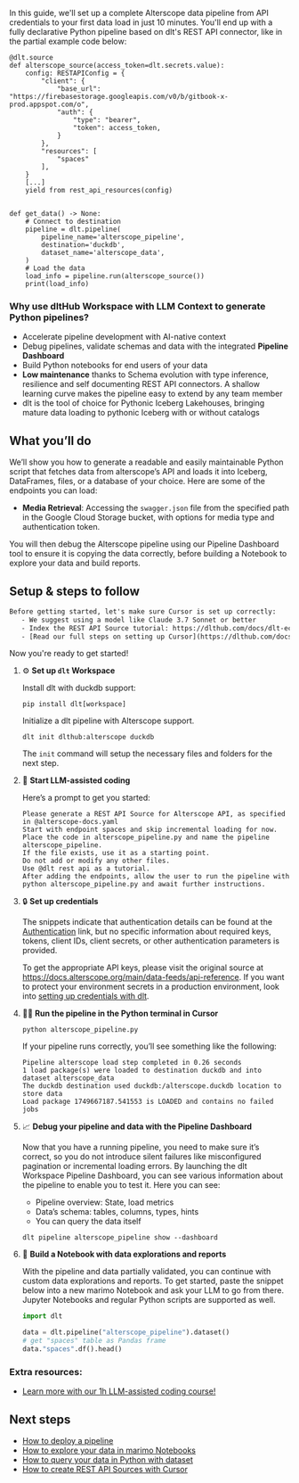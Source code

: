 In this guide, we'll set up a complete Alterscope data pipeline from API credentials to your first data load in just 10 minutes. You'll end up with a fully declarative Python pipeline based on dlt's REST API connector, like in the partial example code below:

```python-outcome
@dlt.source
def alterscope_source(access_token=dlt.secrets.value):
    config: RESTAPIConfig = {
        "client": {
            "base_url": "https://firebasestorage.googleapis.com/v0/b/gitbook-x-prod.appspot.com/o",
            "auth": {
                "type": "bearer",
                "token": access_token,
            }
        },
        "resources": [
            "spaces"
        ],
    }
    [...]
    yield from rest_api_resources(config)


def get_data() -> None:
    # Connect to destination
    pipeline = dlt.pipeline(
        pipeline_name='alterscope_pipeline',
        destination='duckdb',
        dataset_name='alterscope_data', 
    )
    # Load the data
    load_info = pipeline.run(alterscope_source())
    print(load_info) 
```

### Why use dltHub Workspace with LLM Context to generate Python pipelines?

- Accelerate pipeline development with AI-native context
- Debug pipelines, validate schemas and data with the integrated **Pipeline Dashboard**
- Build Python notebooks for end users of your data
- **Low maintenance** thanks to Schema evolution with type inference, resilience and self documenting REST API connectors. A shallow learning curve makes the pipeline easy to extend by any team member
- dlt is the tool of choice for Pythonic Iceberg Lakehouses, bringing mature data loading to pythonic Iceberg with or without catalogs

## What you’ll do

We’ll show you how to generate a readable and easily maintainable Python script that fetches data from alterscope’s API and loads it into Iceberg, DataFrames, files, or a database of your choice. Here are some of the endpoints you can load:

- **Media Retrieval**: Accessing the `swagger.json` file from the specified path in the Google Cloud Storage bucket, with options for media type and authentication token.

You will then debug the Alterscope pipeline using our Pipeline Dashboard tool to ensure it is copying the data correctly, before building a Notebook to explore your data and build reports.

## Setup & steps to follow

```default
Before getting started, let's make sure Cursor is set up correctly:
   - We suggest using a model like Claude 3.7 Sonnet or better
   - Index the REST API Source tutorial: https://dlthub.com/docs/dlt-ecosystem/verified-sources/rest_api/ and add it to context as **@dlt rest api**
   - [Read our full steps on setting up Cursor](https://dlthub.com/docs/dlt-ecosystem/llm-tooling/cursor-restapi#23-configuring-cursor-with-documentation)
```

Now you're ready to get started!

1. ⚙️ **Set up `dlt` Workspace**
    
    Install dlt with duckdb support:
    ```shell
    pip install dlt[workspace]
    ```

    Initialize a dlt pipeline with Alterscope support.
    ```shell
    dlt init dlthub:alterscope duckdb
    ```

    The `init` command will setup the necessary files and folders for the next step.
    
2. 🤠 **Start LLM-assisted coding**
    
    Here’s a prompt to get you started:
    
    ```prompt
    Please generate a REST API Source for Alterscope API, as specified in @alterscope-docs.yaml 
    Start with endpoint spaces and skip incremental loading for now. 
    Place the code in alterscope_pipeline.py and name the pipeline alterscope_pipeline. 
    If the file exists, use it as a starting point. 
    Do not add or modify any other files. 
    Use @dlt rest api as a tutorial. 
    After adding the endpoints, allow the user to run the pipeline with python alterscope_pipeline.py and await further instructions.
    ```

    
3. 🔒 **Set up credentials** 
    
    The snippets indicate that authentication details can be found at the [Authentication](https://docs.alterscope.org/main/data-feeds/authentication) link, but no specific information about required keys, tokens, client IDs, client secrets, or other authentication parameters is provided.
    
    To get the appropriate API keys, please visit the original source at https://docs.alterscope.org/main/data-feeds/api-reference.
    If you want to protect your environment secrets in a production environment, look into [setting up credentials with dlt](https://dlthub.com/docs/walkthroughs/add_credentials).
    
4. 🏃‍♀️ **Run the pipeline in the Python terminal in Cursor**
    
    ```shell
    python alterscope_pipeline.py
    ```
    
    If your pipeline runs correctly, you’ll see something like the following:
    
    ```shell
    Pipeline alterscope load step completed in 0.26 seconds
    1 load package(s) were loaded to destination duckdb and into dataset alterscope_data
    The duckdb destination used duckdb:/alterscope.duckdb location to store data
    Load package 1749667187.541553 is LOADED and contains no failed jobs
    ```
    
5. 📈 **Debug your pipeline and data with the Pipeline Dashboard**

    Now that you have a running pipeline, you need to make sure it’s correct, so you do not introduce silent failures like misconfigured pagination or incremental loading errors. By launching the dlt Workspace Pipeline Dashboard, you can see various information about the pipeline to enable you to test it. Here you can see:
    - Pipeline overview: State, load metrics
    - Data’s schema: tables, columns, types, hints
    - You can query the data itself
    
    ```shell
    dlt pipeline alterscope_pipeline show --dashboard
    ```
    
6. 🐍 **Build a Notebook with data explorations and reports**

    With the pipeline and data partially validated, you can continue with custom data explorations and reports. To get started, paste the snippet below into a new marimo Notebook and ask your LLM to go from there. Jupyter Notebooks and regular Python scripts are supported as well.

    
    ```python
    import dlt

   data = dlt.pipeline("alterscope_pipeline").dataset()
   # get "spaces" table as Pandas frame
   data."spaces".df().head()
    ```

### Extra resources:

- [Learn more with our 1h LLM-assisted coding course!](https://www.youtube.com/watch?v=GGid70rnJuM)

## Next steps

- [How to deploy a pipeline](https://dlthub.com/docs/walkthroughs/deploy-a-pipeline)
- [How to explore your data in marimo Notebooks](https://dlthub.com/docs/general-usage/dataset-access/marimo)
- [How to query your data in Python with dataset](https://dlthub.com/docs/general-usage/dataset-access/dataset)
- [How to create REST API Sources with Cursor](https://dlthub.com/docs/dlt-ecosystem/llm-tooling/cursor-restapi)